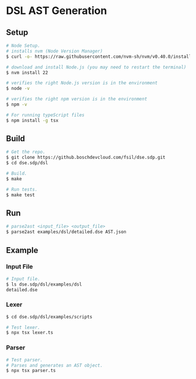 # DSL AST Generation

## Setup
```bash
# Node Setup.
# installs nvm (Node Version Manager)
$ curl -o- https://raw.githubusercontent.com/nvm-sh/nvm/v0.40.0/install.sh | bash

# download and install Node.js (you may need to restart the terminal)
$ nvm install 22

# verifies the right Node.js version is in the environment
$ node -v

# verifies the right npm version is in the environment
$ npm -v

# For running typeScript files
$ npm install -g tsx
```

## Build
```bash
# Get the repo.
$ git clone https://github.boschdevcloud.com/fsil/dse.sdp.git
$ cd dse.sdp/dsl

# Build.
$ make

# Run tests.
$ make test
```

## Run
```bash
# parse2ast <input_file> <output_file>
$ parse2ast examples/dsl/detailed.dse AST.json

```


## Example

### Input File
```bash
# Input file.
$ ls dse.sdp/dsl/examples/dsl
detailed.dse
```

### Lexer
```bash
$ cd dse.sdp/dsl/examples/scripts

# Test lexer.
$ npx tsx lexer.ts
```

### Parser
```bash
# Test parser.
# Parses and generates an AST object.
$ npx tsx parser.ts
```